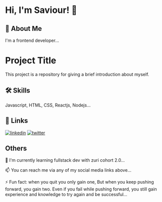 
# Hi, I'm Saviour! 👋


## 🚀 About Me
I'm a frontend developer...


# Project Title

This project is a repository for giving a brief introduction about myself.


## 🛠 Skills
Javascript, HTML, CSS, Reactjs, Nodejs...


## 🔗 Links
[![linkedin](https://img.shields.io/badge/linkedin-0A66C2?style=for-the-badge&logo=linkedin&logoColor=white)](https://www.linkedin.com/in/duru-ozurumba-saviour-20275123b/)
[![twitter](https://img.shields.io/badge/twitter-1DA1F2?style=for-the-badge&logo=twitter&logoColor=white)](https://twitter.com/Chidex_UTD)


## Others
🧠 I'm currently learning fullstack dev with zuri cohort 2.0...

📫 You can reach me via any of my social media links above...

⚡️ Fun fact: when you quit you only gain one, But when you keep pushing forward, you gain two. Even if you fail while pushing forward, you still gain experience and knowledge to try again and be successful...


